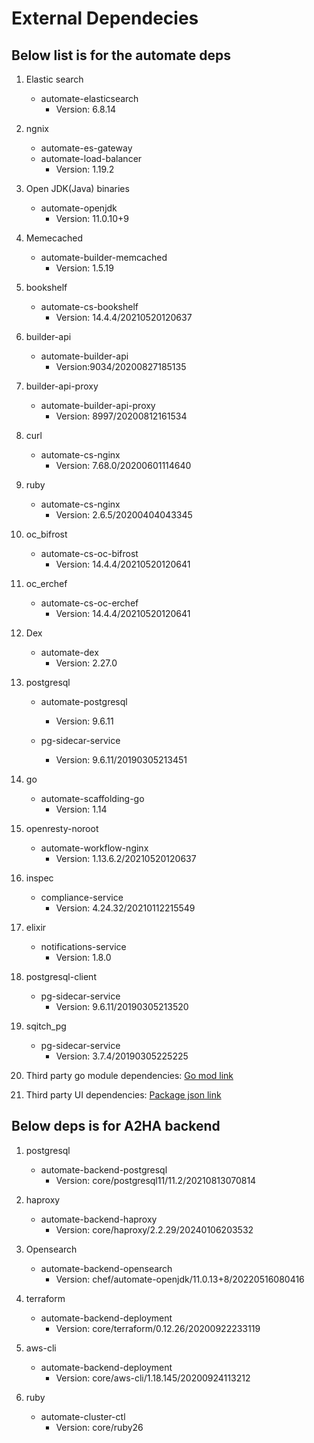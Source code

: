 # External Dependecies
## Below list is for the automate deps 

1. Elastic search
   * automate-elasticsearch
     * Version: 6.8.14

2. ngnix
   * automate-es-gateway 
   * automate-load-balancer
     * Version: 1.19.2 
  
3. Open JDK(Java) binaries
   * automate-openjdk
     * Version: 11.0.10+9

4. Memecached
   * automate-builder-memcached
     * Version: 1.5.19

5. bookshelf
   * automate-cs-bookshelf
     * Version: 14.4.4/20210520120637

6. builder-api
   * automate-builder-api
     * Version:9034/20200827185135 

7. builder-api-proxy
   * automate-builder-api-proxy
     * Version: 8997/20200812161534

8. curl
   * automate-cs-nginx
     * Version: 7.68.0/20200601114640

9. ruby
   * automate-cs-nginx
     * Version: 2.6.5/20200404043345

10. oc_bifrost
    * automate-cs-oc-bifrost
      * Version: 14.4.4/20210520120641

11. oc_erchef
    * automate-cs-oc-erchef
      * Version: 14.4.4/20210520120641

12. Dex
    * automate-dex
      * Version: 2.27.0

13. postgresql
    * automate-postgresql
      * Version: 9.6.11

    * pg-sidecar-service
      * Version: 9.6.11/20190305213451

14. go
    * automate-scaffolding-go
      * Version: 1.14


15. openresty-noroot
    * automate-workflow-nginx
      * Version: 1.13.6.2/20210520120637

16. inspec
    * compliance-service
      * Version: 4.24.32/20210112215549

17. elixir
    * notifications-service
      * Version: 1.8.0

18. postgresql-client
    * pg-sidecar-service
      * Version: 9.6.11/20190305213520 

19. sqitch_pg
    * pg-sidecar-service
      * Version: 3.7.4/20190305225225

20.  Third party go module dependencies: [Go mod link](https://github.com/chef/automate/blob/master/go.mod)

21. Third party UI dependencies: [Package json link](https://github.com/chef/automate/blob/master/components/automate-ui/package.json)
    

## Below deps is for A2HA backend 

1. postgresql
    * automate-backend-postgresql
      * Version: core/postgresql11/11.2/20210813070814

2. haproxy
    * automate-backend-haproxy
      * Version: core/haproxy/2.2.29/20240106203532

3. Opensearch
    * automate-backend-opensearch
      * Version: chef/automate-openjdk/11.0.13+8/20220516080416

4. terraform
    * automate-backend-deployment
      * Version: core/terraform/0.12.26/20200922233119      

5. aws-cli
    * automate-backend-deployment
      * Version: core/aws-cli/1.18.145/20200924113212

6. ruby
    * automate-cluster-ctl
      * Version: core/ruby26
